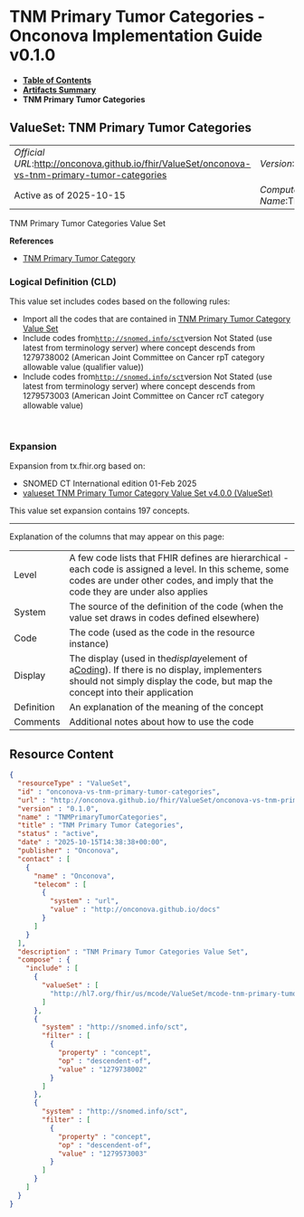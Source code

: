 # TNM Primary Tumor Categories - Onconova Implementation Guide v0.1.0

* [**Table of Contents**](toc.md)
* [**Artifacts Summary**](artifacts.md)
* **TNM Primary Tumor Categories**

## ValueSet: TNM Primary Tumor Categories 

| | |
| :--- | :--- |
| *Official URL*:http://onconova.github.io/fhir/ValueSet/onconova-vs-tnm-primary-tumor-categories | *Version*:0.1.0 |
| Active as of 2025-10-15 | *Computable Name*:TNMPrimaryTumorCategories |

 
TNM Primary Tumor Categories Value Set 

 **References** 

* [TNM Primary Tumor Category](StructureDefinition-onconova-tnm-primary-tumor-category.md)

### Logical Definition (CLD)

This value set includes codes based on the following rules:

* Import all the codes that are contained in [TNM Primary Tumor Category Value Set](http://hl7.org/fhir/us/mcode/STU4/ValueSet-mcode-tnm-primary-tumor-category-vs.html)
* Include codes from[`http://snomed.info/sct`](http://www.snomed.org/)version Not Stated (use latest from terminology server) where concept descends from 1279738002 (American Joint Committee on Cancer rpT category allowable value (qualifier value))
* Include codes from[`http://snomed.info/sct`](http://www.snomed.org/)version Not Stated (use latest from terminology server) where concept descends from 1279573003 (American Joint Committee on Cancer rcT category allowable value)

 

### Expansion

Expansion from tx.fhir.org based on:

* SNOMED CT International edition 01-Feb 2025
* [valueset TNM Primary Tumor Category Value Set v4.0.0 (ValueSet)](http://hl7.org/fhir/us/mcode/STU4/ValueSet-mcode-tnm-primary-tumor-category-vs.html)

This value set expansion contains 197 concepts.

-------

 Explanation of the columns that may appear on this page: 

| | |
| :--- | :--- |
| Level | A few code lists that FHIR defines are hierarchical - each code is assigned a level. In this scheme, some codes are under other codes, and imply that the code they are under also applies |
| System | The source of the definition of the code (when the value set draws in codes defined elsewhere) |
| Code | The code (used as the code in the resource instance) |
| Display | The display (used in the*display*element of a[Coding](http://hl7.org/fhir/R4/datatypes.html#Coding)). If there is no display, implementers should not simply display the code, but map the concept into their application |
| Definition | An explanation of the meaning of the concept |
| Comments | Additional notes about how to use the code |



## Resource Content

```json
{
  "resourceType" : "ValueSet",
  "id" : "onconova-vs-tnm-primary-tumor-categories",
  "url" : "http://onconova.github.io/fhir/ValueSet/onconova-vs-tnm-primary-tumor-categories",
  "version" : "0.1.0",
  "name" : "TNMPrimaryTumorCategories",
  "title" : "TNM Primary Tumor Categories",
  "status" : "active",
  "date" : "2025-10-15T14:38:38+00:00",
  "publisher" : "Onconova",
  "contact" : [
    {
      "name" : "Onconova",
      "telecom" : [
        {
          "system" : "url",
          "value" : "http://onconova.github.io/docs"
        }
      ]
    }
  ],
  "description" : "TNM Primary Tumor Categories Value Set",
  "compose" : {
    "include" : [
      {
        "valueSet" : [
          "http://hl7.org/fhir/us/mcode/ValueSet/mcode-tnm-primary-tumor-category-vs|4.0.0"
        ]
      },
      {
        "system" : "http://snomed.info/sct",
        "filter" : [
          {
            "property" : "concept",
            "op" : "descendent-of",
            "value" : "1279738002"
          }
        ]
      },
      {
        "system" : "http://snomed.info/sct",
        "filter" : [
          {
            "property" : "concept",
            "op" : "descendent-of",
            "value" : "1279573003"
          }
        ]
      }
    ]
  }
}

```
